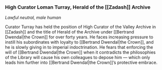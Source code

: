 ### High Curator Loman Turray, Herald of the [[Zadash]] Archive

_Lawful neutral, male human_

Curator Turray has held the position of High Curator of the Valley Archive in [[Zadash]] and the title of Herald of the Archive under [[Bertrand Dwendal|the Crown]] for over forty years. He faces increasing pressure to instill his subordinates with loyalty to [[Bertrand Dwendal|the Crown]], and he is slowly giving in to imperial indoctrination. He fears that enforcing the will of [[Bertrand Dwendal|the Crown]] when it contradicts the philosophies of the Library will cause his own colleagues to depose him — which only leads him further into [[Bertrand Dwendal|the Crown]]’s protective embrace.
